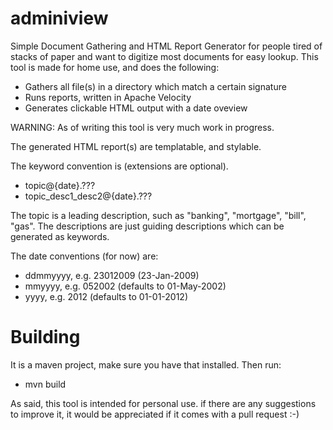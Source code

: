 adminiview
==========

Simple Document Gathering and HTML Report Generator for people tired of stacks of paper and want to digitize most documents for easy lookup. This tool is made for home use, and does the following:

- Gathers all file(s) in a directory which match a certain signature
- Runs reports, written in Apache Velocity
- Generates clickable HTML output with a date oveview

WARNING: As of writing this tool is very much work in progress.

The generated HTML report(s) are templatable, and stylable. 

The keyword convention is (extensions are optional).

- topic@{date}.???
- topic_desc1_desc2@{date}.???

The topic is a leading description, such as "banking", "mortgage", "bill", "gas". The descriptions are just guiding descriptions which can be generated as keywords.

The date conventions (for now) are:
- ddmmyyyy, e.g. 23012009 (23-Jan-2009)
- mmyyyy, e.g. 052002 (defaults to 01-May-2002)
- yyyy, e.g. 2012 (defaults to 01-01-2012)

Building
========
It is a maven project, make sure you have that installed. Then run: 
- mvn build

As said, this tool is intended for personal use. if there are any suggestions to improve it, it would be appreciated if it comes with a pull request :-)
